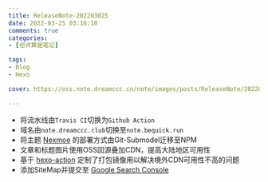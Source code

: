 ```yaml
---
title: ReleaseNote-202203025
date: 2022-03-25 03:16:10
comments: true
categories:
- [也许算是笔记]

tags:
- Blog
- Hexo

cover: https://oss.note.dreamccc.cn/note/images/posts/ReleaseNote/202203025-title.jpg?x-oss-process=style/blog_title

---
```


- 将流水线由`Travis CI`切换为`Github Action`
- 域名由`note.dreamccc.club`切换至`note.bequick.run`
- 将主题 [Nexmoe](https://github.com/theme-nexmoe/hexo-theme-nexmoe) 的部署方式由Git-Submodel迁移至NPM
- 文章和标题图片使用OSS回源叠加CDN，提高大陆地区可用性
- 基于 [hexo-action](https://github.com/daizc311/hexo-action) 定制了打包镜像用以解决境外CDN可用性不高的问题
- 添加SiteMap并提交至 [Google Search Console](https://search.google.com/search-console)

<!--more-->
